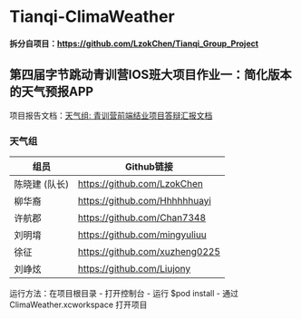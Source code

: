 # Tianqi-ClimaWeather
#### 拆分自项目：https://github.com/LzokChen/Tianqi_Group_Project

## 第四届字节跳动青训营IOS班大项目作业一：简化版本的天气预报APP
项目报告文档：[天气组: 青训营前端结业项目答辩汇报文档](https://wcxjq4bjfu.feishu.cn/docx/doxcnpxss1QuhNb3lu33dUqUlAd#doxcnguEssW2Y2IMu0CdHLC6GYg)
### 天气组
| 组员       | Github链接                       |
|----------|--------------------------------|
| 陈晓建 (队长) | https://github.com/LzokChen    |
| 柳华裔      | https://github.com/Hhhhhhuayi  |
| 许航郡      | https://github.com/Chan7348    |
| 刘明堉      | https://github.com/mingyuliuu  |
| 徐征       | https://github.com/xuzheng0225 |
| 刘峥炫      | https://github.com/Liujony     |

运行方法：在项目根目录 - 打开控制台 - 运行 $pod install - 通过ClimaWeather.xcworkspace 打开项目
